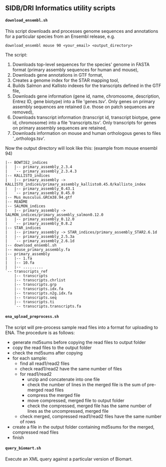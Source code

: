 ## SIDB/DRI Informatics utility scripts

#### `download_ensembl.sh`

This script downloads and processes genome sequences and annotations for a particular species from an Ensembl release, e.g.

    download_ensembl mouse 90 <your_email> <output_directory>

The script:
1) Downloads top-level sequences for the species' genome in FASTA format
(primary assembly sequences for human and mouse),
2) Downloads gene annotations in GTF format,
3) Creates a genome index for the STAR mapping tool,
4) Builds Salmon and Kallisto indexes for the transcripts defined in the GTF file,
5) Downloads gene information (gene id, name, chromosome, description, Entrez
ID, gene biotype) into a file 'genes.tsv'. Only genes on primary assembly
sequences are retained (i.e.  those on patch sequences are removed),
6) Downloads transcript information (transcript id, transcript biotype, gene
id, chromosome) into a file 'transcripts.tsv'. Only transcripts for genes on
primary assembly sequences are retained,
7) Downloads information on mouse and human orthologous genes to files
'<species>_orthologs.tsv'.

Now the output directory will look like this: (example from mouse ensembl 94)
```
|-- BOWTIE2_indices
|   |-- primary_assembly_2.3.4
|   `-- primary_assembly_2.3.4.3
|-- KALLISTO_indices
|   |-- primary_assembly -> KALLISTO_indices/primary_assembly_kallisto0.45.0/kallisto_index
|   |-- primary_assembly_0.43.1
|   `-- primary_assembly_0.45.0
|-- Mus_musculus.GRCm38.94.gtf
|-- README
|-- SALMON_indices
|   |-- primary_assembly -> SALMON_indices/primary_assembly_salmon0.12.0
|   |-- primary_assembly_0.12.0
|   `-- primary_assembly_0.8.2
|-- STAR_indices
|   |-- primary_assembly -> STAR_indices/primary_assembly_STAR2.6.1d
|   |-- primary_assembly_2.5.3a
|   `-- primary_assembly_2.6.1d
|-- download_ensembl.sh
|-- mouse_primary_assembly.fa
|-- primary_assembly
|   |-- 1.fa
|   |-- 10.fa
|   |-- .........
`-- transcripts_ref
    |-- transcripts
    |-- transcripts.chrlist
    |-- transcripts.grp
    |-- transcripts.idx.fa
    |-- transcripts.n2g.idx.fa
    |-- transcripts.seq
    |-- transcripts.ti
    `-- transcripts.transcripts.fa
```

#### `ena_upload_preprocess.sh`

The script will pre-process sample read files into a format for uploading to
ENA. The procedure is as follows:

- generate md5sums before copying the read files to output folder
- copy the read files to the output folder
- check the md5sums after copying
- for each sample:
  - find all read1/read2 files
  - check read1/read2 have the same number of files
  - for read1/read2
    - unzip and concatenate into one file
    - check the number of lines in the merged file is the sum of pre-merged
    read files
    - compress the merged file
    - move compressed, merged file to output folder
    - check the compressed, merged file has the same number of lines as the
    uncompressed, merged file
  - check merged, compressed read1/read2 files have the same number of rows
- create a file in the output folder containing md5sums for the merged,
compressed read files
- finish

#### `query_biomart.sh`

Execute an XML query against a particular version of Biomart.
